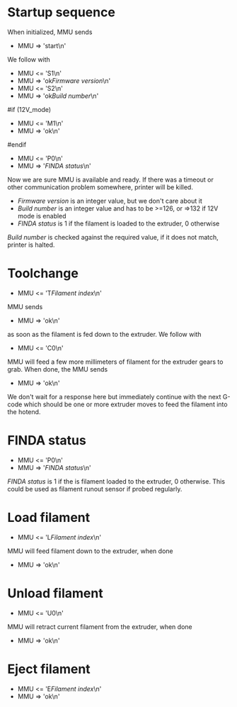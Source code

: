 Startup sequence
================

When initialized, MMU sends

- MMU => 'start\n'

We follow with

- MMU <= 'S1\n'
- MMU => 'ok*Firmware version*\n'
- MMU <= 'S2\n'
- MMU => 'ok*Build number*\n'

#if (12V_mode)

- MMU <= 'M1\n'
- MMU => 'ok\n'

#endif

- MMU <= 'P0\n'
- MMU => '*FINDA status*\n'

Now we are sure MMU is available and ready. If there was a timeout or other communication problem somewhere, printer will be killed.

- *Firmware version* is an integer value, but we don't care about it
- *Build number* is an integer value and has to be >=126, or =>132 if 12V mode is enabled
- *FINDA status* is 1 if the filament is loaded to the extruder, 0 otherwise


*Build number* is checked against the required value, if it does not match, printer is halted.



Toolchange
==========

- MMU <= 'T*Filament index*\n'

MMU sends

- MMU => 'ok\n'

as soon as the filament is fed down to the extruder. We follow with

- MMU <= 'C0\n'

MMU will feed a few more millimeters of filament for the extruder gears to grab.
When done, the MMU sends

- MMU => 'ok\n'

We don't wait for a response here but immediately continue with the next G-code which should
be one or more extruder moves to feed the filament into the hotend.


FINDA status
============

- MMU <= 'P0\n'
- MMU => '*FINDA status*\n'

*FINDA status* is 1 if the is filament loaded to the extruder, 0 otherwise. This could be used as filament runout sensor if probed regularly.



Load filament
=============

- MMU <= 'L*Filament index*\n'

MMU will feed filament down to the extruder, when done

- MMU => 'ok\n'


Unload filament
=============

- MMU <= 'U0\n'

MMU will retract current filament from the extruder, when done

- MMU => 'ok\n'



Eject filament
==============

- MMU <= 'E*Filament index*\n'
- MMU => 'ok\n'
